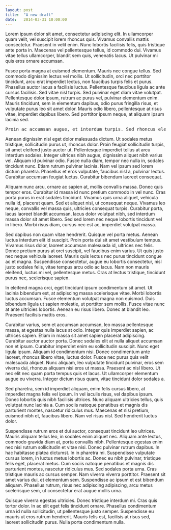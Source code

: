 ```yaml
---
layout: post
title:  "A new draft"
date:   2014-03-31 10:00:00
---
```


Lorem ipsum dolor sit amet, consectetur adipiscing elit. In ullamcorper quam velit, vel suscipit lorem rhoncus quis. Vivamus convallis mattis consectetur. Praesent in velit enim. Nunc lobortis facilisis felis, quis tristique ante porta in. Maecenas vel pellentesque tellus, id commodo dui. Vivamus vitae tellus ullamcorper, blandit sem quis, venenatis lacus. Ut pulvinar mi quis eros ornare accumsan.

Fusce porta magna at euismod elementum. Mauris nec congue tellus. Sed commodo dignissim lectus vel mollis. Ut sollicitudin, orci nec porttitor tincidunt, arcu erat imperdiet lectus, non faucibus turpis felis et purus. Phasellus auctor lacus a facilisis luctus. Pellentesque faucibus ligula ac ante cursus facilisis. Sed vitae nisl turpis. Sed pulvinar eget diam vitae volutpat. Pellentesque dolor ipsum, rutrum ac purus vel, pulvinar elementum enim. Mauris tincidunt, sem in elementum dapibus, odio purus fringilla risus, et vulputate purus leo sit amet dolor. Mauris odio libero, pellentesque at risus vitae, imperdiet dapibus libero. Sed porttitor ipsum neque, at aliquam ipsum lacinia sed.

<pre>Proin ac accumsan augue, et interdum turpis. Sed rhoncus elementum odio, ac lacinia nulla fringilla et. In rutrum ornare lorem, quis auctor enim adipiscing id. Cum sociis natoque penatibus et magnis dis parturient montes, nascetur ridiculus mus. Nam vel erat id nibh vulputate tempus accumsan vitae metus. Aenean vitae leo felis. Pellentesque porta, lorem porttitor sagittis accumsan, justo diam faucibus arcu, et fermentum magna lectus eget eros. Sed eleifend orci eu nisi ornare, ut cursus tellus semper. Suspendisse tristique luctus imperdiet. Suspendisse metus augue, gravida vel leo quis, dignissim porttitor ipsum. Pellentesque in placerat eros. Fusce ipsum nibh, vehicula vitae neque eget, adipiscing pellentesque metus. Praesent condimentum commodo neque, vel semper est rhoncus et. Ut et lacinia neque, elementum cursus turpis. Fusce imperdiet feugiat nibh eget sollicitudin. Quisque ac arcu tempus, tempor augue ornare, luctus sem.</pre>

Aenean dignissim nisl eget dolor malesuada dictum. Ut sodales metus tristique, sollicitudin purus ut, rhoncus dolor. Proin feugiat sollicitudin turpis, sit amet eleifend justo auctor ut. Pellentesque imperdiet tellus at arcu interdum sodales. Integer ultrices nibh augue, dignissim aliquet nibh varius vel. Aliquam id pulvinar odio. Fusce nulla diam, tempor nec nulla in, sodales tincidunt nunc. Etiam rutrum pulvinar lacinia. Nam vel ipsum sed lorem dictum pharetra. Phasellus et eros vulputate, faucibus nisl a, pulvinar lectus. Curabitur accumsan feugiat luctus. Curabitur bibendum laoreet consequat.

Aliquam nunc arcu, ornare ac sapien at, mollis convallis massa. Donec quis tempor eros. Curabitur id massa id nunc pretium commodo in vel nunc. Cras porta purus in erat sodales tincidunt. Vivamus quis urna aliquet, vehicula nulla id, placerat quam. Sed et aliquet nisi, ut consequat neque. Vivamus leo neque, convallis vel massa quis, ultricies consequat turpis. Curabitur porta, lacus laoreet blandit accumsan, lacus dolor volutpat nibh, sed interdum massa dolor sit amet libero. Sed sed lorem nec neque lobortis tincidunt vel in libero. Morbi risus diam, cursus nec est ac, imperdiet volutpat massa.

Sed dapibus non quam vitae hendrerit. Quisque vel porta metus. Aenean luctus interdum elit id suscipit. Proin porta dui sit amet vestibulum tempus. Vivamus risus dolor, laoreet accumsan malesuada id, ultrices nec felis. Donec pretium purus at orci suscipit, vel faucibus enim varius. Ut quis justo nec neque vehicula laoreet. Mauris quis lectus nec purus tincidunt congue ac et magna. Suspendisse consectetur, augue eu lobortis consectetur, nisl justo sodales felis, vitae tempus arcu odio ac lacus. Nam non mauris eleifend, luctus mi vel, pellentesque metus. Cras at lectus tristique, tincidunt purus nec, scelerisque sapien.

In eleifend magna orci, eget tincidunt ipsum condimentum sit amet. Ut lacinia bibendum est, at adipiscing massa scelerisque vitae. Morbi lobortis luctus accumsan. Fusce elementum volutpat magna non euismod. Duis bibendum ligula ut sapien molestie, ut porttitor sem mollis. Fusce vitae nunc at ante ultricies lobortis. Aenean eu risus libero. Donec at blandit leo. Praesent facilisis mattis eros.

Curabitur varius, sem et accumsan accumsan, leo massa pellentesque massa, at egestas nulla lacus at odio. Integer quis imperdiet sapien, ac ultrices sapien. Etiam in massa sit amet sapien placerat adipiscing. Curabitur auctor auctor porta. Donec sodales elit at nulla aliquet accumsan non et ipsum. Curabitur imperdiet enim eu sollicitudin suscipit. Nunc eget ligula ipsum. Aliquam id condimentum nisi. Donec condimentum ante laoreet, rhoncus libero vitae, luctus dolor. Fusce nec purus quis velit malesuada aliquet. Nunc aliquam, leo vulputate tincidunt pulvinar, eros sem viverra dui, rhoncus aliquam nisi eros ut massa. Praesent ac nisl libero. Ut nec elit nec quam porta tempus quis et lacus. Ut ullamcorper elementum augue eu viverra. Integer dictum risus quam, vitae tincidunt dolor sodales a.

Sed pharetra, sem id imperdiet aliquam, enim felis cursus libero, at imperdiet magna felis vel ipsum. In vel iaculis risus, vel dapibus ipsum. Donec lobortis quis nibh facilisis ultrices. Nunc aliquam ultricies tellus, quis volutpat nunc lacinia a. Cum sociis natoque penatibus et magnis dis parturient montes, nascetur ridiculus mus. Maecenas et nisi pretium, euismod nibh et, faucibus libero. Nam vel risus nisl. Sed hendrerit luctus dolor.

Suspendisse rutrum eros et dui auctor, consequat tincidunt leo ultrices. Mauris aliquam tellus leo, in sodales enim aliquet nec. Aliquam ante lectus, commodo gravida diam at, porta convallis nibh. Pellentesque egestas enim nec nisi rutrum sollicitudin et vitae nisi. Donec pulvinar rutrum dapibus. In hac habitasse platea dictumst. In in pharetra mi. Suspendisse vulputate cursus lorem, in luctus metus lobortis ac. Donec eu nibh pulvinar, tristique felis eget, placerat metus. Cum sociis natoque penatibus et magnis dis parturient montes, nascetur ridiculus mus. Sed sodales porta urna. Cras tristique mauris ac cursus semper. Nam viverra viverra porttitor. Praesent sit amet varius dui, et elementum sem. Suspendisse ac ipsum et est bibendum aliquam. Phasellus rutrum, risus nec adipiscing adipiscing, arcu metus scelerisque sem, ut consectetur erat augue mollis urna.

Quisque viverra egestas ultricies. Donec tristique interdum mi. Cras quis tortor dolor. In ac elit eget felis tincidunt ornare. Phasellus condimentum urna id nulla sollicitudin, ut pellentesque justo semper. Suspendisse eu mauris ut eros rutrum hendrerit. Mauris felis est, facilisis at risus sed, laoreet sollicitudin purus. Nulla porta condimentum nulla.
